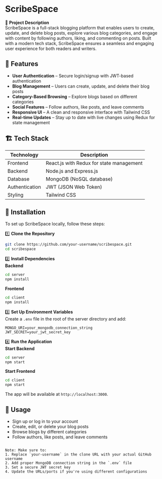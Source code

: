 # ScribeSpace

📝 **Project Description**  
ScribeSpace is a full-stack blogging platform that enables users to create, update, and delete blog posts, explore various blog categories, and engage with content by following authors, liking, and commenting on posts. Built with a modern tech stack, ScribeSpace ensures a seamless and engaging user experience for both readers and writers.

## 🚀 Features
- **User Authentication** – Secure login/signup with JWT-based authentication
- **Blog Management** – Users can create, update, and delete their blog posts
- **Category-Based Browsing** – Explore blogs based on different categories
- **Social Features** – Follow authors, like posts, and leave comments
- **Responsive UI** – A clean and responsive interface with Tailwind CSS
- **Real-time Updates** – Stay up to date with live changes using Redux for state management

## 🏗️ Tech Stack
| Technology       | Description                          |
|------------------|--------------------------------------|
| Frontend         | React.js with Redux for state management |
| Backend          | Node.js and Express.js               |
| Database         | MongoDB (NoSQL database)             |
| Authentication   | JWT (JSON Web Token)                 |
| Styling          | Tailwind CSS                         |

## 📌 Installation
To set up ScribeSpace locally, follow these steps:

1️⃣ **Clone the Repository**
```bash
git clone https://github.com/your-username/scribespace.git
cd scribespace
```

2️⃣ **Install Dependencies**  
**Backend**
```bash
cd server
npm install
```

**Frontend**
```bash
cd client
npm install
```

3️⃣ **Set Up Environment Variables**  
Create a `.env` file in the root of the server directory and add:
```plaintext
MONGO_URI=your_mongodb_connection_string
JWT_SECRET=your_jwt_secret_key
```

4️⃣ **Run the Application**  
**Start Backend**
```bash
cd server
npm start
```

**Start Frontend**
```bash
cd client
npm start
```

The app will be available at `http://localhost:3000`.

## 📖 Usage
- Sign up or log in to your account
- Create, edit, or delete your blog posts
- Browse blogs by different categories
- Follow authors, like posts, and leave comments
```

Note: Make sure to:
1. Replace `your-username` in the clone URL with your actual GitHub username
2. Add proper MongoDB connection string in the `.env` file
3. Set a secure JWT secret key
4. Update the URLs/ports if you're using different configurations
